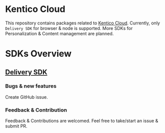 # Kentico Cloud

This repository contains packages related to [Kentico Cloud](https://kenticocloud.com/). Currently, only `Delivery SDK` for browser & node is supported. More SDKs for Personalization & Content management are planned. 

# SDKs Overview 

## [Delivery SDK](https://github.com/Enngage/KenticoCloudDeliveryTypeScriptSDK/packages/delivery) 

### Bugs & new features

Create GitHub issue.

### Feedback & Contribution

Feedback & Contributions are welcomed. Feel free to take/start an issue & submit PR.
